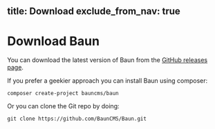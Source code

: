 title: Download
exclude_from_nav: true
----
# Download Baun

You can download the latest version of Baun from the [GitHub releases page](https://github.com/BaunCMS/Baun/releases).

If you prefer a geekier approach you can install Baun using composer:

    composer create-project bauncms/baun

Or you can clone the Git repo by doing:

    git clone https://github.com/BaunCMS/Baun.git